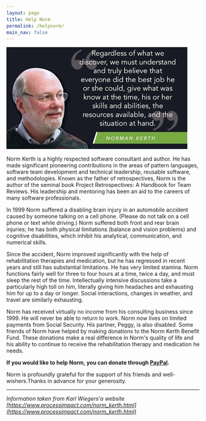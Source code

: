 ```yaml
---
layout: page
title: Help Norm
permalink: /helpnorm/
main_nav: false
---
```


<img src="/assets/norman_kerth.jpg" alt="Norm Kerth">

Norm Kerth is a highly respected software consultant and author. He has made significant pioneering contributions in the areas of pattern languages, software team development and technical leadership, reusable software, and methodologies. Known as the father of retrospectives, Norm is the author of the seminal book Project Retrospectives: A Handbook for Team Reviews. His leadership and mentoring has been an aid to the careers of many software professionals.

In 1999 Norm suffered a disabling brain injury in an automobile accident caused by someone talking on a cell phone. (Please do not talk on a cell phone or text while driving.) Norm suffered both front and rear brain injuries; he has both physical limitations (balance and vision problems) and cognitive disabilities, which inhibit his analytical, communication, and numerical skills.

Since the accident, Norm improved significantly with the help of rehabilitation therapies and medication, but he has regressed in recent years and still has substantial limitations. He has very limited stamina. Norm functions fairly well for three to four hours at a time, twice a day, and must sleep the rest of the time. Intellectually intensive discussions take a particularly high toll on him, literally giving him headaches and exhausting him for up to a day or longer. Social interactions, changes in weather, and travel are similarly exhausting.

Norm has received virtually no income from his consulting business since 1999. He will never be able to return to work. Norm now lives on limited payments from Social Security. His partner, Peggy, is also disabled. Some friends of Norm have helped by making donations to the Norm Kerth Benefit Fund. These donations make a real difference in Norm's quality of life and his ability to continue to receive the rehabilitation therapy and medication he needs.

**If you would like to help Norm, you can donate through [PayPal](https://www.paypal.com/cgi-bin/webscr?cmd=_s-xclick&hosted_button_id=7693853).**

Norm is profoundly grateful for the support of his friends and well-wishers.Thanks in advance for your generosity.

---

_Information taken from Karl Wiegers'a website [https://www.processimpact.com/norm_kerth.html](https://www.processimpact.com/norm_kerth.html)_
